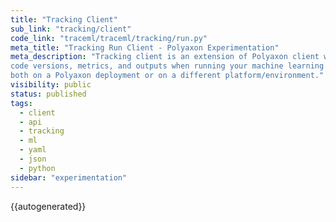 ```yaml
---
title: "Tracking Client"
sub_link: "tracking/client"
code_link: "traceml/traceml/tracking/run.py"
meta_title: "Tracking Run Client - Polyaxon Experimentation"
meta_description: "Tracking client is an extension of Polyaxon client with tracking capabilities for logging parameters, 
code versions, metrics, and outputs when running your machine learning code,
both on a Polyaxon deployment or on a different platform/environment."
visibility: public
status: published
tags:
  - client
  - api
  - tracking
  - ml
  - yaml
  - json
  - python
sidebar: "experimentation"
---
```


{{autogenerated}}
